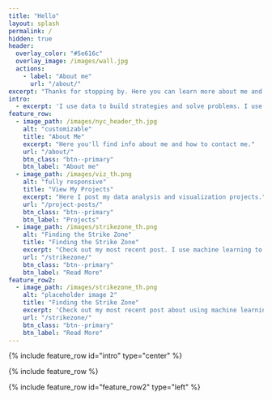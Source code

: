```yaml
---
title: "Hello"
layout: splash
permalink: /
hidden: true
header:
  overlay_color: "#5e616c"
  overlay_image: /images/wall.jpg
  actions:
    - label: "About me"
      url: "/about/"
excerpt: "Thanks for stopping by. Here you can learn more about me and what I'm up to. To get in touch, click the link below."
intro: 
  - excerpt: 'I use data to build strategies and solve problems. I use this page to share the new tools, languages, and methodologies I am continually trying to learn.'
feature_row:
  - image_path: /images/nyc_header_th.jpg
    alt: "customizable"
    title: "About Me"
    excerpt: "Here you'll find info about me and how to contact me."
    url: "/about/"
    btn_class: "btn--primary"
    btn_label: "About me"
  - image_path: /images/viz_th.png
    alt: "fully responsive"
    title: "View My Projects"
    excerpt: "Here I post my data analysis and visualization projects."
    url: "/project-posts/"
    btn_class: "btn--primary"
    btn_label: "Projects"
  - image_path: /images/strikezone_th.png
    alt: "Finding the Strike Zone"
    title: "Finding the Strike Zone"
    excerpt: "Check out my most recent post. I use machine learning to re-think the Strike Zone."
    url: "/strikezone/"
    btn_class: "btn--primary"
    btn_label: "Read More"
feature_row2:
  - image_path: /images/strikezone_th.png
    alt: "placeholder image 2"
    title: "Finding the Strike Zone"
    excerpt: 'Check out my most recent post about using machine learning to re-think the strikezone.'
    url: "/strikezone/"
    btn_class: "btn--primary"
    btn_label: "Read More"
---
```


{% include feature_row id="intro" type="center" %}

{% include feature_row %}

{% include feature_row id="feature_row2" type="left" %}


